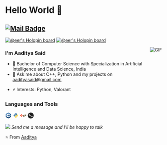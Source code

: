 # Hello World 👋
[![Mail Badge](https://img.shields.io/badge/-aadityasaid@gmail.com-c14438?style=flat-square&logo=Gmail&logoColor=white&link=mailto:aadityasaid@gmail.com)](mailto:aadityasaid@gmail.com)
---
[![@eer's Holopin board](https://holopin.me/eer)](https://holopin.io/@eer)
[![@eer's Holopin board](https://holopin.me/eer)](https://holopin.io/@eer)


<img align="right" alt="GIF" src="https://raw.githubusercontent.com/haoruilee/haoruilee/master/pic/pusheencode.gif" />

### I'm Aaditya Said

- 🔭 Bachelor of Computer Science with Specialization in Artificial Intelligence and Data Science, India
- 💬 Ask me about C++, Python and my projects on aadityasaid@gmail.com
<!-- - :star: You may like [Healthy Code tracer](https://github.com/haoruilee/M5Stack_Healthy_code_tracer) 、 [face recognize](https://github.com/haoruilee/Face_recognize) 、 or [take-out system](https://github.com/haoruilee/ZuiSuWaiMai-MFC) -->
- ⚡ Interests: Python, Valorant

### Languages and Tools

<code><img height="20" src="https://raw.githubusercontent.com/github/explore/80688e429a7d4ef2fca1e82350fe8e3517d3494d/topics/cpp/cpp.png"></code>
<code><img height="20" src="https://raw.githubusercontent.com/github/explore/80688e429a7d4ef2fca1e82350fe8e3517d3494d/topics/python/python.png"></code>
<code><img height="20" src="https://raw.githubusercontent.com/github/explore/80688e429a7d4ef2fca1e82350fe8e3517d3494d/topics/git/git.png"></code>
<code><img height="20" src="https://raw.githubusercontent.com/github/explore/80688e429a7d4ef2fca1e82350fe8e3517d3494d/topics/terminal/terminal.png"></code>


<img src="https://media.giphy.com/media/LnQjpWaON8nhr21vNW/giphy.gif" width="60"> <em>Send me a message and I'll be happy to talk</em>


⭐️ From [Aaditya](https://github.com/JonSlow21)